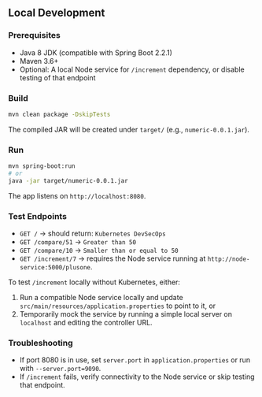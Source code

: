 ## Local Development

### Prerequisites
- Java 8 JDK (compatible with Spring Boot 2.2.1)
- Maven 3.6+
- Optional: A local Node service for `/increment` dependency, or disable testing of that endpoint

### Build
```bash
mvn clean package -DskipTests
```

The compiled JAR will be created under `target/` (e.g., `numeric-0.0.1.jar`).

### Run
```bash
mvn spring-boot:run
# or
java -jar target/numeric-0.0.1.jar
```

The app listens on `http://localhost:8080`.

### Test Endpoints
- `GET /` → should return: `Kubernetes DevSecOps`
- `GET /compare/51` → `Greater than 50`
- `GET /compare/10` → `Smaller than or equal to 50`
- `GET /increment/7` → requires the Node service running at `http://node-service:5000/plusone`.

To test `/increment` locally without Kubernetes, either:
1. Run a compatible Node service locally and update `src/main/resources/application.properties` to point to it, or
2. Temporarily mock the service by running a simple local server on `localhost` and editing the controller URL.

### Troubleshooting
- If port 8080 is in use, set `server.port` in `application.properties` or run with `--server.port=9090`.
- If `/increment` fails, verify connectivity to the Node service or skip testing that endpoint.


